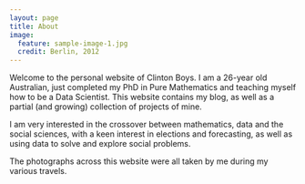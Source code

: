 ```yaml
---
layout: page
title: About
image:
  feature: sample-image-1.jpg
  credit: Berlin, 2012
---
```

Welcome to the personal website of Clinton Boys. I am a 26-year old Australian, just completed my PhD in Pure Mathematics and teaching myself how to be a Data Scientist. This website contains my blog, as well as a partial (and growing) collection of projects of mine.

I am very interested in the crossover between mathematics, data and the social sciences, with a keen interest in elections and forecasting, as well as using data to solve and explore social problems.

The photographs across this website were all taken by me during my various travels. 